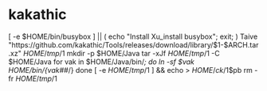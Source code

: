# kakathic
[ -e $HOME/bin/busybox ] || ( echo "Install Xu_install busybox"; exit; )
Taive "https://github.com/kakathic/Tools/releases/download/library/$1-$ARCH.tar.xz" $HOME/tmp/$1
mkdir -p $HOME/Java
tar -xJf $HOME/tmp/$1 -C $HOME/Java
for vak in $HOME/Java/bin/*; do
ln -sf $vak $HOME/bin/${vak##*/}
done
[ -e $HOME/tmp/$1 ] && echo > $HOME/ck/$1$pb
rm -fr $HOME/tmp/$1

